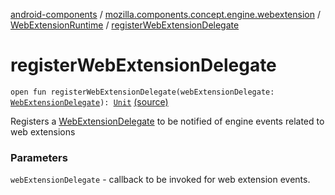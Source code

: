 [android-components](../../index.md) / [mozilla.components.concept.engine.webextension](../index.md) / [WebExtensionRuntime](index.md) / [registerWebExtensionDelegate](./register-web-extension-delegate.md)

# registerWebExtensionDelegate

`open fun registerWebExtensionDelegate(webExtensionDelegate: `[`WebExtensionDelegate`](../-web-extension-delegate/index.md)`): `[`Unit`](https://kotlinlang.org/api/latest/jvm/stdlib/kotlin/-unit/index.html) [(source)](https://github.com/mozilla-mobile/android-components/blob/master/components/concept/engine/src/main/java/mozilla/components/concept/engine/webextension/WebExtensionRuntime.kt#L136)

Registers a [WebExtensionDelegate](../-web-extension-delegate/index.md) to be notified of engine events
related to web extensions

### Parameters

`webExtensionDelegate` - callback to be invoked for web extension events.